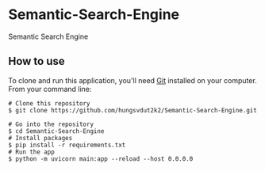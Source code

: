 # Semantic-Search-Engine

Semantic Search Engine

## How to use

To clone and run this application, you'll need [Git](https://git-scm.com/downloads) installed on your computer. From your command line:

```$bash
# Clone this repository
$ git clone https://github.com/hungsvdut2k2/Semantic-Search-Engine.git

# Go into the repository
$ cd Semantic-Search-Engine
# Install packages
$ pip install -r requirements.txt
# Run the app
$ python -m uvicorn main:app --reload --host 0.0.0.0
```
